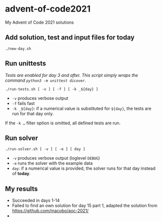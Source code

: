 # advent-of-code2021

My Advent of Code 2021 solutions

## Add solution, test and input files for today

```
./new-day.sh
```

## Run unittests

_Tests are enabled for day 3 and after. This script simply wraps the command `python3 -m unittest dicover`._

```
./run-tests.sh [ -v ] [ -f ] [ -k _${day} ]
```

- `-v` produces verbose output
- `-f` fails fast
- `-k _${day}`: if a numerical value is substituted for `${day}`, the tests are run for that day only.

If the `-k …` filter option is omitted, all defined tests are run.

## Run solver

```
./run-solver.sh [ -v ] [ -e ] [ day ]
```

- `-v` produces verbose output (loglevel `DEBUG`)
- `-e` runs the solver with the example data
- `day`: if a numerical value is provided, the solver runs for that day instead of **today**.

## My results

- Succeeded in days 1-14
- Failed to find an own solution for day 15 part 1,
  adapted the solution from <https://github.com/macobo/aoc-2021/>
-
